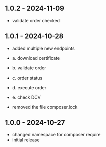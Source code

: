 ## 1.0.2 - 2024-11-09
- validate order checked

## 1.0.1 - 2024-10-28
- added multiple new endpoints
- a. download certificate
- b. validate order
- c. order status
- d. execute order
- e. check DCV

- removed the file composer.lock

## 1.0.0 - 2024-10-27

- changed namespace for composer require 
- initial release